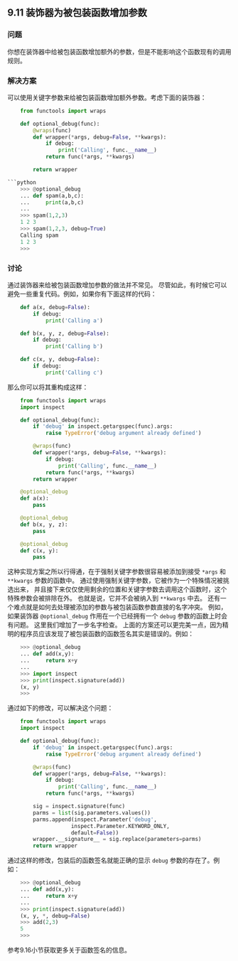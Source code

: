 ## 9.11 装饰器为被包装函数增加参数 ##
### 问题 ###
你想在装饰器中给被包装函数增加额外的参数，但是不能影响这个函数现有的调用规则。
### 解决方案 ###
可以使用关键字参数来给被包装函数增加额外参数。考虑下面的装饰器：
```python
    from functools import wraps

    def optional_debug(func):
        @wraps(func)
        def wrapper(*args, debug=False, **kwargs):
            if debug:
                print('Calling', func.__name__)
            return func(*args, **kwargs)

        return wrapper

```python
    >>> @optional_debug
    ... def spam(a,b,c):
    ...     print(a,b,c)
    ...
    >>> spam(1,2,3)
    1 2 3
    >>> spam(1,2,3, debug=True)
    Calling spam
    1 2 3
    >>>

```
### 讨论 ###
通过装饰器来给被包装函数增加参数的做法并不常见。
尽管如此，有时候它可以避免一些重复代码。例如，如果你有下面这样的代码：
```python
    def a(x, debug=False):
        if debug:
            print('Calling a')

    def b(x, y, z, debug=False):
        if debug:
            print('Calling b')

    def c(x, y, debug=False):
        if debug:
            print('Calling c')

```
那么你可以将其重构成这样：
```python
    from functools import wraps
    import inspect

    def optional_debug(func):
        if 'debug' in inspect.getargspec(func).args:
            raise TypeError('debug argument already defined')

        @wraps(func)
        def wrapper(*args, debug=False, **kwargs):
            if debug:
                print('Calling', func.__name__)
            return func(*args, **kwargs)
        return wrapper

    @optional_debug
    def a(x):
        pass

    @optional_debug
    def b(x, y, z):
        pass

    @optional_debug
    def c(x, y):
        pass

```
这种实现方案之所以行得通，在于强制关键字参数很容易被添加到接受 ``*args`` 和 ``**kwargs`` 参数的函数中。
通过使用强制关键字参数，它被作为一个特殊情况被挑选出来，
并且接下来仅仅使用剩余的位置和关键字参数去调用这个函数时，这个特殊参数会被排除在外。
也就是说，它并不会被纳入到 ``**kwargs`` 中去。
还有一个难点就是如何去处理被添加的参数与被包装函数参数直接的名字冲突。
例如，如果装饰器 ``@optional_debug`` 作用在一个已经拥有一个 ``debug`` 参数的函数上时会有问题。
这里我们增加了一步名字检查。
上面的方案还可以更完美一点，因为精明的程序员应该发现了被包装函数的函数签名其实是错误的。例如：
```python
    >>> @optional_debug
    ... def add(x,y):
    ...     return x+y
    ...
    >>> import inspect
    >>> print(inspect.signature(add))
    (x, y)
    >>>

```
通过如下的修改，可以解决这个问题：
```python
    from functools import wraps
    import inspect

    def optional_debug(func):
        if 'debug' in inspect.getargspec(func).args:
            raise TypeError('debug argument already defined')

        @wraps(func)
        def wrapper(*args, debug=False, **kwargs):
            if debug:
                print('Calling', func.__name__)
            return func(*args, **kwargs)

        sig = inspect.signature(func)
        parms = list(sig.parameters.values())
        parms.append(inspect.Parameter('debug',
                    inspect.Parameter.KEYWORD_ONLY,
                    default=False))
        wrapper.__signature__ = sig.replace(parameters=parms)
        return wrapper


```
通过这样的修改，包装后的函数签名就能正确的显示 ``debug`` 参数的存在了。例如：
```python
    >>> @optional_debug
    ... def add(x,y):
    ...     return x+y
    ...
    >>> print(inspect.signature(add))
    (x, y, *, debug=False)
    >>> add(2,3)
    5
    >>>

```
参考9.16小节获取更多关于函数签名的信息。
